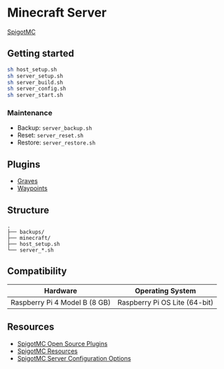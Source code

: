 # Minecraft Server

[SpigotMC](https://www.spigotmc.org)

## Getting started

```bash
sh host_setup.sh
sh server_setup.sh
sh server_build.sh
sh server_config.sh
sh server_start.sh
```

### Maintenance

* Backup: `server_backup.sh`
* Reset: `server_reset.sh`
* Restore: `server_restore.sh`

## Plugins

- [Graves](https://www.spigotmc.org/resources/graves.74208/)
- [Waypoints](https://www.spigotmc.org/resources/waypoints.66647/)

## Structure

```
.
├── backups/
├── minecraft/
├── host_setup.sh
└── server_*.sh
```

## Compatibility

| Hardware                      | Operating System              |
|-------------------------------|-------------------------------|
| Raspberry Pi 4 Model B (8 GB) | Raspberry Pi OS Lite (64-bit) |

## Resources

- [SpigotMC Open Source Plugins](https://www.spigotmc.org/wiki/list-of-open-source-plugins/)
- [SpigotMC Resources](https://www.spigotmc.org/resources/)
- [SpigotMC Server Configuration Options](https://www.spigotmc.org/wiki/spigot-configuration-server-properties/)
